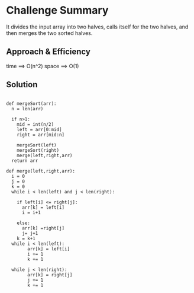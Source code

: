 # Challenge Summary
It divides the input array into two halves, calls itself for the two halves, and then merges the two sorted halves.

## Approach & Efficiency
time ==> O(n^2)
space ==> O(1)

## Solution

```

def mergeSort(arr):
  n = len(arr)
 
  if n>1:
    mid = int(n/2)
    left = arr[0:mid]
    right = arr[mid:n]

    mergeSort(left)
    mergeSort(right)
    merge(left,right,arr)
  return arr

def merge(left,right,arr):
  i = 0
  j = 0
  k = 0  
  while i < len(left) and j < len(right):
   
    if left[i] <= right[j]:
      arr[k] = left[i]
      i = i+1

    else:
      arr[k] =right[j]
      j= j+1
    k = k+1
  while i < len(left):
        arr[k] = left[i]
        i += 1
        k += 1

  while j < len(right):
        arr[k] = right[j]
        j += 1
        k += 1
```